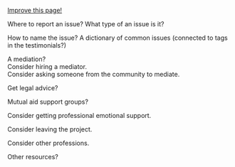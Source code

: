 [Improve this page!](https://github.com/OneWomanLess/OneWomanLess.github.io/edit/main/get-help.md)

Where to report an issue? What type of an issue is it?

How to name the issue? A dictionary of common issues (connected to tags in the testimonials?)

A mediation? \
  Consider hiring a mediator. \
  Consider asking someone from the community to mediate.

Get legal advice?

Mutual aid support groups?

Consider getting professional emotional support.

Consider leaving the project.

Consider other professions.

Other resources?
